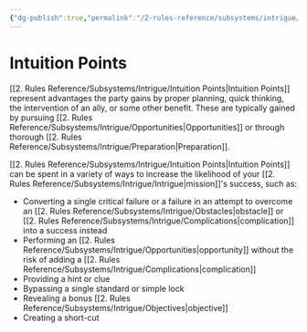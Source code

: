 ```yaml
---
{"dg-publish":true,"permalink":"/2-rules-reference/subsystems/intrigue/intuition-points/"}
---
```


# Intuition Points

[[2. Rules Reference/Subsystems/Intrigue/Intuition Points\|Intuition Points]] represent advantages the party gains by proper planning, quick thinking, the intervention of an ally, or some other benefit. These are typically gained by pursuing [[2. Rules Reference/Subsystems/Intrigue/Opportunities\|Opportunities]] or through thorough [[2. Rules Reference/Subsystems/Intrigue/Preparation\|Preparation]].

[[2. Rules Reference/Subsystems/Intrigue/Intuition Points\|Intuition Points]] can be spent in a variety of ways to increase the likelihood of your [[2. Rules Reference/Subsystems/Intrigue/Intrigue\|mission]]'s success, such as:

- Converting a single critical failure or a failure in an attempt to overcome an [[2. Rules Reference/Subsystems/Intrigue/Obstacles\|obstacle]] or [[2. Rules Reference/Subsystems/Intrigue/Complications\|complication]] into a success instead 
- Performing an [[2. Rules Reference/Subsystems/Intrigue/Opportunities\|opportunity]] without the risk of adding a [[2. Rules Reference/Subsystems/Intrigue/Complications\|complication]] 
- Providing a hint or clue 
- Bypassing a single standard or simple lock
- Revealing a bonus [[2. Rules Reference/Subsystems/Intrigue/Objectives\|objective]]
- Creating a short-cut  